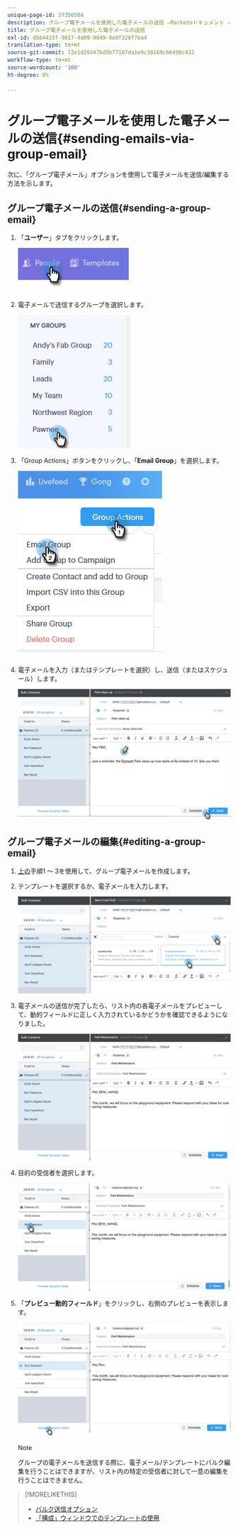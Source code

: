 ```yaml
---
unique-page-id: 37356584
description: グループ電子メールを使用した電子メールの送信 —Marketoドキュメント — 製品ドキュメント
title: グループ電子メールを使用した電子メールの送信
exl-id: dbb4415f-9817-4a09-9049-9e8f328f7ea4
translation-type: tm+mt
source-git-commit: 72e1d29347bd5b77107da1e9c30169cb6490c432
workflow-type: tm+mt
source-wordcount: '160'
ht-degree: 0%

---
```


# グループ電子メールを使用した電子メールの送信{#sending-emails-via-group-email}

次に、「グループ電子メール」オプションを使用して電子メールを送信/編集する方法を示します。

## グループ電子メールの送信{#sending-a-group-email}

1. 「**ユーザー**」タブをクリックします。

   ![](assets/one-3.png)

1. 電子メールで送信するグループを選択します。

   ![](assets/two-3.png)

1. 「Group Actions」ボタンをクリックし、「**Email Group**」を選択します。

   ![](assets/three-3.png)

1. 電子メールを入力（またはテンプレートを選択）し、送信（またはスケジュール）します。

   ![](assets/four-3.png)

## グループ電子メールの編集{#editing-a-group-email}

1. [上の](#sending-a-group-email)手順1 ～ 3を使用して、グループ電子メールを作成します。

1. テンプレートを選択するか、電子メールを入力します。

   ![](assets/edit-two.png)

1. 電子メールの送信が完了したら、リスト内の各電子メールをプレビューして、動的フィールドに正しく入力されているかどうかを確認できるようになりました。

   ![](assets/edit-three.png)

1. 目的の受信者を選択します。

   ![](assets/edit-four.png)

1. 「**プレビュー動的フィールド**」をクリックし、右側のプレビューを表示します。

   ![](assets/edit-five.png)

   >[!NOTE]
   >
   >グループの電子メールを送信する際に、電子メール/テンプレートにバルク編集を行うことはできますが、リスト内の特定の受信者に対して一意の編集を行うことはできません。

>[!MORELIKETHIS]
>
>* [バルク送信オプション](/help/marketo/product-docs/marketo-sales-connect/email/using-the-compose-window/bulk-sending-options.md)
>* [「構成」ウィンドウでのテンプレートの使用](/help/marketo/product-docs/marketo-sales-connect/email/using-the-compose-window/using-a-template-in-the-compose-window.md)

